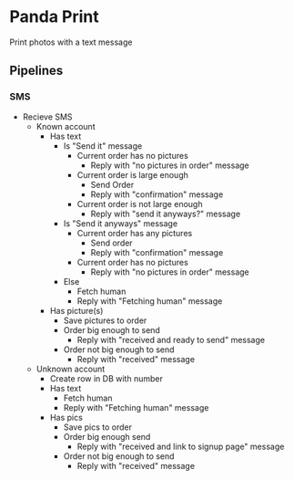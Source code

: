 # Panda Print
Print photos with a text message

## Pipelines

### SMS
- Recieve SMS
  - Known account
    - Has text
      - Is "Send it" message
        - Current order has no pictures
          - Reply with "no pictures in order" message
        - Current order is large enough
          - Send Order
          - Reply with "confirmation" message
        - Current order is not large enough
          - Reply with "send it anyways?" message
      - Is "Send it anyways" message
        - Current order has any pictures
          - Send order
          - Reply with "confirmation" message
        - Current order has no pictures
          - Reply with "no pictures in order" message
      - Else
        - Fetch human
        - Reply with "Fetching human" message
    - Has picture(s)
        - Save pictures to order
        - Order big enough to send
          - Reply with "received and ready to send" message
        - Order not big enough to send
          - Reply with "received" message
  - Unknown account
    - Create row in DB with number
    - Has text
      - Fetch human
      - Reply with "Fetching human" message
    - Has pics
      - Save pics to order
      - Order big enough send
        - Reply with "received and link to signup page" message
      - Order not big enough to send
        - Reply with "received" message
